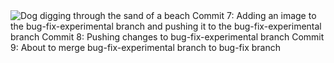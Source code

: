 <img src="https://raw.githubusercontent.com/appbrewery/webdev/main/puppy.gif" alt="Dog digging through the sand of a beach"/>
Commit 7: Adding an image to the bug-fix-experimental branch and pushing it to the bug-fix-experimental branch
Commit 8: Pushing changes to bug-fix-experimental branch
Commit 9: About to merge bug-fix-experimental branch to bug-fix branch